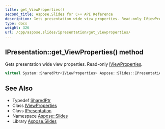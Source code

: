 ```yaml
---
title: get_ViewProperties()
second_title: Aspose.Slides for C++ API Reference
description: Gets presentation wide view properties. Read-only IViewProperties.
type: docs
weight: 326
url: /cpp/aspose.slides/ipresentation/get_viewproperties/
---
```

## IPresentation::get_ViewProperties() method


Gets presentation wide view properties. Read-only [IViewProperties](../../iviewproperties/).

```cpp
virtual System::SharedPtr<IViewProperties> Aspose::Slides::IPresentation::get_ViewProperties()=0
```

## See Also

* Typedef [SharedPtr](../../system/sharedptr/)
* Class [IViewProperties](../iviewproperties/)
* Class [IPresentation](./)
* Namespace [Aspose::Slides](../)
* Library [Aspose.Slides](../../)